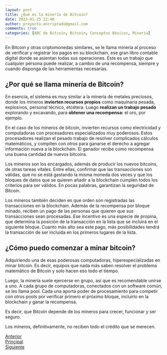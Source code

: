 ```yaml
---
layout: post
title: ¿Qué es la minería de Bitcoin?
date: 2023-01-25 22:40
author: proyecto.encriptado@gmail.com
comments: true
categories: [ABC de Bitcoin, Bitcoin, Conceptos Básicos, Minería]
---
```

<!-- wp:paragraph -->
<p>En Bitcoin y otras criptomonedas similares, se le llama minería al proceso de verificar y registrar los pagos en su blockchain, ese gran libro contable digital donde se asientan todas sus operaciones. Este es un trabajo que cualquier persona puede realizar, a cambio de una recompensa, siempre y cuando disponga de las herramientas necesarias.</p>
<!-- /wp:paragraph -->

<!-- wp:heading -->
<h2>¿Por qué se llama minería de Bitcoin?</h2>
<!-- /wp:heading -->

<!-- wp:paragraph -->
<p>En esencia, el sistema es muy similar a la minería de metales preciosos, donde los mineros <strong>invierten recursos propios</strong> como maquinaria pesada, explosivos, personal técnico, etcétera. Luego <strong>realizan un trabajo pesado </strong>explorando y excavando, para <strong>obtener una recompensa:</strong> el oro, por ejemplo.</p>
<!-- /wp:paragraph -->

<!-- wp:paragraph -->
<p>En el caso de los mineros de bitcoin, invierten recursos como electricidad y computadoras con procesadores especializados muy poderosos. Estos procesadores realizan el pesado trabajo de resolver complicados cálculos matemáticos, y compiten con otros para ganarse el derecho a agregar información nueva a la blockchain. El ganador recibe como recompensa una buena cantidad de nuevos bitcoins.</p>
<!-- /wp:paragraph -->

<!-- wp:paragraph -->
<p>Los mineros son los encargados, además de producir los nuevos bitcoins, de otras tareas vitales. Entre ellas, confirmar que las transacciones son válidas, que no se está gastando la misma moneda dos veces y que los bloques de datos que se quieren añadir a la blockchain cumplen todos los criterios para ser válidos. En pocas palabras, garantizan la seguridad de Bitcoin.</p>
<!-- /wp:paragraph -->

<!-- wp:paragraph -->
<p>Los mineros también deciden en que orden son registradas las transacciones en la blockchain. Además de la recompensa por bloque minado, reciben un pago de las personas que quieren que sus transacciones sean procesadas. Ese incentivo es una especie de propina, que determina la posición de la transacción en la lista que se incluirá en el siguiente bloque. Cuanto más alto sea este pago, más posibilidades tendrá la transacción de ser incluida en los primeros lugares de la lista.</p>
<!-- /wp:paragraph -->

<!-- wp:heading -->
<h2>¿Cómo puedo comenzar a minar bitcoin?</h2>
<!-- /wp:heading -->

<!-- wp:paragraph -->
<p>Adquiriendo una de esas poderosas computadoras, hiperespecializadas en minar bitcoin. Es decir, equipos que nada más saben resolver el problema matemático de Bitcoin y solo hacen eso todo el tiempo.</p>
<!-- /wp:paragraph -->

<!-- wp:paragraph -->
<p>Luego, la minería suele ejercerse en grupo, así que es recomendable unirse a uno. A cada grupo de computadoras, conectados con un software común, se les llama pool. Cada una aporta poder de procesamiento para competir con otros pools por verificar primero el próximo bloque, incluirlo en la blockchain y ganar la recompensa.</p>
<!-- /wp:paragraph -->

<!-- wp:paragraph -->
<p>Es decir, que Bitcoin depende de los mineros para crecer, funcionar y ser seguro.</p>
<!-- /wp:paragraph -->

<!-- wp:paragraph -->
<p>Los mineros, definitivamente, no reciben todo el crédito que se merecen.</p>
<!-- /wp:paragraph -->

<!-- wp:columns -->
<div class="wp-block-columns"><!-- wp:column -->
<div class="wp-block-column"><!-- wp:buttons {"layout":{"type":"flex"}} -->
<div class="wp-block-buttons"><!-- wp:button {"className":"is-style-outline"} -->
<div class="wp-block-button is-style-outline"><a class="wp-block-button__link wp-element-button" href="https://proyectobitcoin.com/index.php/2023/01/25/que-es-una-wallet-de-bitcoin/">Anterior</a></div>
<!-- /wp:button --></div>
<!-- /wp:buttons --></div>
<!-- /wp:column -->

<!-- wp:column -->
<div class="wp-block-column"><!-- wp:buttons {"layout":{"type":"flex","justifyContent":"center"}} -->
<div class="wp-block-buttons"><!-- wp:button {"className":"is-style-outline"} -->
<div class="wp-block-button is-style-outline"><a class="wp-block-button__link wp-element-button" href="https://proyectobitcoin.com/index.php/abc-de-bitcoin/">Principal</a></div>
<!-- /wp:button --></div>
<!-- /wp:buttons --></div>
<!-- /wp:column -->

<!-- wp:column -->
<div class="wp-block-column"><!-- wp:buttons {"layout":{"type":"flex","justifyContent":"right"}} -->
<div class="wp-block-buttons"><!-- wp:button {"className":"is-style-outline"} -->
<div class="wp-block-button is-style-outline"><a class="wp-block-button__link wp-element-button" href="https://proyectobitcoin.com/index.php/2023/01/25/que-son-las-criptomonedas/">Siguiente </a></div>
<!-- /wp:button --></div>
<!-- /wp:buttons --></div>
<!-- /wp:column --></div>
<!-- /wp:columns -->
